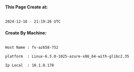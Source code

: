 
   
#### This Page Create at:

```bash

2024-12-16 - 21:19:26 UTC

```

#### Create By Machine:

```bash

Host Name : fv-az658-752

platform  : Linux-6.5.0-1025-azure-x86_64-with-glibc2.35

Ip Local  : 10.1.0.178

```

